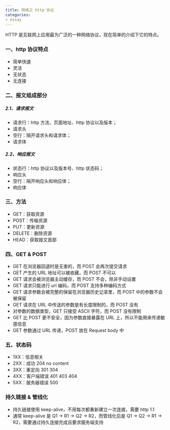 ```yaml
---
title: 网络之 http 协议
categories:
- essay 
---
```

HTTP 是互联网上应用最为广泛的一种网络协议，现在简单的介绍下它的特点。
<!--more-->
### 一、http 协议特点
- 简单快速
- 灵活
- 无状态
- 无连接

### 二、报文组成部分
##### 2.1、请求报文
- 请求行：http 方法、页面地址、http 协议以及版本；
- 请求头
- 空行：隔开请求头和请求体；
- 请求体

##### 2.2、响应报文
- 状态行：http 协议以及版本号、http 状态码；
- 响应头
- 空行：隔开响应头和响应体；
- 响应体

### 三、方法
- GET：获取资源
- POST：传输资源
- PUT：更新资源
- DELETE：删除资源
- HEAD：获取报文首部

### 四、GET & POST
- GET 在浏览器回退时是无害的，而 POST 会再次提交请求
- GET 产生的 URL 地址可以被收藏，而 POST 不可以
- GET 请求会被浏览器主动缓存，而 POST 不会，除非手动设置
- GET 请求只能进行 url 编码，而 POST 支持多种编码方式
- GET 请求参数会被完整的保留在浏览器历史记录里，而 POST 中的参数不会被保留
- GET 请求在 URL 中传送的参数是有长度限制的，而 POST 没有
- 对参数的数据类型，GET 只接受 ASCII 字符，而 POST 没有限制
- GET 比 POST 更不安全，因为参数直接暴露在 URL 上，所以不能用来传递敏感信息
- GET 参数通过 URL 传递，POST 放在 Request body 中

### 五、状态码
- 1XX：信息相关
- 2XX：成功 204 no content
- 3XX：重定向 301 304
- 4XX：客户端错误 401 403 404
- 5XX：服务器错误 500

### 持久链接 & 管线化
- 持久链接使用 keep-alive，不用每次都重新建立一次连接，需要 http 1.1
- 通常 keep-alive 是 Q1 -> R1 -> Q2 -> R2，而管线化后是 Q1 -> Q2 -> R1 -> R2，需要通过持久连接完成且要求服务端支持